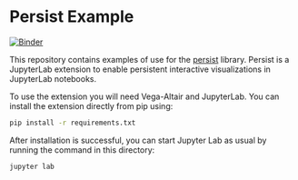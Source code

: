 # Persist Example

[![Binder](https://mybinder.org/badge_logo.svg)](https://mybinder.org/v2/gh/visdesignlab/persist_examples/main?labpath=tutorial.ipynp)

This repository contains examples of use for the [persist](https://github.com/visdesignlab/persist) library.  Persist is a JupyterLab extension to enable persistent interactive visualizations in JupyterLab notebooks.


To use the extension you will need Vega-Altair and JupyterLab. You can install the extension directly from pip using:

```bash
pip install -r requirements.txt
```

After installation is successful, you can start Jupyter Lab as usual by running the command in this directory:

```bash
jupyter lab
```